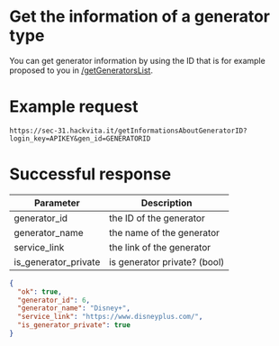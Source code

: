 # Get the information of a generator type

You can get generator information by using the ID that is for example proposed to you in [/getGeneratorsList](getGeneratorsList).

# Example request

`https://sec-31.hackvita.it/getInformationsAboutGeneratorID?login_key=APIKEY&gen_id=GENERATORID`

# Successful response

Parameter | Description
--------- | -----------
generator_id | the ID of the generator
generator_name | the name of the generator
service_link | the link of the generator
is_generator_private | is generator private? (bool)

```json
{
  "ok": true,
  "generator_id": 6,
  "generator_name": "Disney+",
  "service_link": "https://www.disneyplus.com/",
  "is_generator_private": true
}
```
